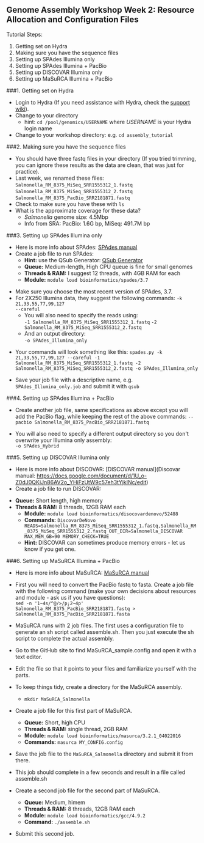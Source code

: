 Genome Assembly Workshop Week 2: Resource Allocation and Configuration Files
---

Tutorial Steps:  
1. Getting set on Hydra  
2. Making sure you have the sequence files  
3. Setting up SPAdes Illumina only  
4. Setting up SPAdes Illumina + PacBio
5. Setting up DISCOVAR Illumina only
6. Setting up MaSuRCA Illumina + PacBio

###1. Getting set on Hydra
* Login to Hydra (If you need assistance with Hydra, check the [support wiki](https://confluence.si.edu/display/HPC/High+Performance+Computing)).
* Change to your directory  
    + hint: `cd /pool/genomics/USERNAME` where *USERNAME* is your Hydra login name 
* Change to your workshop directory: e.g. ```cd assembly_tutorial```


###2. Making sure you have the sequence files 
* You should have three fastq files in your directory (If you tried trimming, you can ignore these results as the data are clean, that was just for practice).  
* Last week, we renamed these files:  
``Salmonella_RM_8375_MiSeq_SRR1555312_1.fastq``  
``Salmonella_RM_8375_MiSeq_SRR1555312_2.fastq``   
``Salmonella_RM_8375_PacBio_SRR2181871.fastq``   
* Check to make sure you have these with ```ls```  
* What is the approximate coverage for these data?
	+ *Salmonella* genome size: 4.5Mbp  
	+ Info from SRA: PacBio: 1.6G bp, MiSeq: 491.7M bp  

###3. Setting up SPAdes Illumina only 
* Here is more info about SPAdes: [SPAdes manual](http://bioinf.spbau.ru/spades)  
* Create a job file to run SPAdes:
	+ **Hint:** use the QSub Generator: [QSub Generator](https://hydra-3.si.edu/tools/QSubGen)  
	+ **Queue:** Medium-length, High CPU queue is fine for small genomes  
	+ **Threads & RAM:** I suggest 12 threads, with 4GB RAM for each  
	+ **Module:** ```module load bioinformatics/spades/3.7```   
+ Make sure you choose the most recent version of SPAdes, 3.7.  
 + For 2X250 Illumina data, they suggest the following commands: 
```-k 21,33,55,77,99,127```  
```--careful```  
	+ You will also need to specify the reads using:  
```-1 Salmonella_RM_8375_MiSeq_SRR1555312_1.fastq```
```-2 Salmonella_RM_8375_MiSeq_SRR1555312_2.fastq```    
	+ And an output directory:  
```-o SPAdes_Illumina_only```   

* Your commands will look something like this:
```spades.py -k 21,33,55,77,99,127 --careful -1 Salmonella_RM_8375_MiSeq_SRR1555312_1.fastq -2 Salmonella_RM_8375_MiSeq_SRR1555312_2.fastq -o SPAdes_Illumina_only```

* Save your job file with a descriptive name, e.g. ```SPAdes_Illumina_only.job``` and submit it with ```qsub```
  
###4. Setting up SPAdes Illumina + PacBio
* Create another job file, same specifications as above except you will add the PacBio flag, while keeping the rest of the above commands:
```--pacbio Salmonella_RM_8375_PacBio_SRR2181871.fastq```  

* You will also need to specify a different output directory so you don't overwrite your Illumina only assembly:  
```-o SPAdes_Hybrid```

###5. Setting up DISCOVAR Illumina only
* Here is more info about DISCOVAR: [DISCOVAR manual](Discovar manual: https://docs.google.com/document/d/1U_o-Z0dJ0QKiJn86AV2o_YHiFzUtW9c57eh3tYjkINc/edit)  
* Create a job file to run DISCOVAR:
 + **Queue:** Short length, high memory  
 + **Threads & RAM:** 8 threads, 12GB RAM each  
	+ **Module:** ```module load bioinformatics/disocovardenovo/52488```
	+ **Commands:** ```DiscovarDeNovo READS=Salmonella_RM_8375_MiSeq_SRR1555312_1.fastq,Salmonella_RM_8375_MiSeq_SRR1555312_2.fastq OUT_DIR=Salmonella_DISCOVAR MAX_MEM_GB=90 MEMORY_CHECK=TRUE```
	+ **Hint:** DISCOVAR can sometimes produce memory errors - let us know if you get one.

###6. Setting up MaSuRCA Illumina + PacBio
* Here is more info about MaSuRCA: [MaSuRCA manual](http://www.genome.umd.edu/docs/MaSuRCA_QuickStartGuide.pdf)
* First you will need to convert the PacBio fastq to fasta. Create a job file with the following command (make your own decisions about resources and module - ask us if you have questions):  
```sed -n '1~4s/^@/>/p;2~4p' Salmonella_RM_8375_PacBio_SRR2181871.fastq > Salmonella_RM_8375_PacBio_SRR2181871.fasta```  

* MaSuRCA runs with 2 job files. The first uses a configuration file to generate an sh script called assemble.sh. Then you just execute the sh script to complete the actual assembly.  
* Go to the GitHub site to find MaSuRCA_sample.config and open it with a text editor.    
* Edit the file so that it points to your files and familiarize yourself with the parts.    
* To keep things tidy, create a directory for the MaSuRCA assembly.
	+ ```mkdir MaSuRCA_Salmonella```  
* Create a job file for this first part of MaSuRCA.  
	+ **Queue:** Short, high CPU  
	+ **Threads & RAM:** single thread, 2GB RAM  
	+ **Module:** ```module load bioinformatics/masurca/3.2.1_04022016```  
	+ **Commands:** ```masurca MY_CONFIG.config```   
* Save the job file to the ```MaSuRCA_Salmonella``` directory and submit it from there.  
* This job should complete in a few seconds and result in a file called assemble.sh  
* Create a second job file for the second part of MaSuRCA.  
	+ **Queue:** Medium, himem  
	+ **Threads & RAM:** 8 threads, 12GB RAM each  
	+ **Module:** ```module load bioinformatics/gcc/4.9.2```  
	+ **Command:** ```./assemble.sh```  
* Submit this second job.

